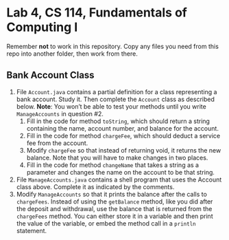 # Lab 4, CS 114, Fundamentals of Computing I
Remember **not** to work in this repository. Copy any files you need from this repo into another folder, then work from there.

## Bank Account Class
1. File `Account.java` contains a partial definition for a class representing a bank account. Study it. Then complete the `Account` class as described below. **Note**: You won’t be able to test your methods until you write `ManageAccounts` in question #2.
   1. Fill in the code for method `toString`, which should return a string containing the name, account number, and balance for the account.
   2. Fill in the code for method `chargeFee`, which should deduct a service fee from the account.
   3. Modify `chargeFee` so that instead of returning void, it returns the new balance. Note that you will have to make changes in two places.
   4. Fill in the code for method `changeName` that takes a string as a parameter and changes the name on the account to be that string.
2. File `ManageAccounts.java` contains a shell program that uses the Account class above. Complete it as indicated by the comments.
3. Modify `ManageAccounts` so that it prints the balance after the calls to `chargeFees`. Instead of using the `getBalance` method, like you did after the deposit and withdrawal, use the balance that is returned from the `chargeFees` method. You can either store it in a variable and then print the value of the variable, or embed the method call in a `println` statement.
